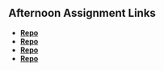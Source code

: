 ## Afternoon Assignment Links

* **[Repo](https://github.com/CamilleIvins/GregsListNODE)**
* **[Repo](https://github.com/CamilleIvins/da-Planets)**
* **[Repo](https://github.com/CamilleIvins/<ASSIGNMENT_REPO>)**
* **[Repo](https://github.com/CamilleIvins/Hackathon-1)**
